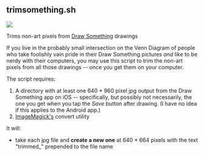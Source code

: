 ## trimsomething.sh

<img src="https://raw.github.com/kbro237/trimsomething/master/example.png" />

Trims non-art pixels from [Draw Something](http://omgpop.com/drawsomething) drawings

If you live in the probably small intersection on the Venn Diagram of people who take foolishly vain pride in their Draw Something pictures *and* like to be nerdy with their computers, you may use this script to trim the non-art pixels from all those drawings -- once you get them on your computer. 

The script requires:

1. A directory with at least one 640 * 960 pixel jpg output from the Draw Something app on iOS -- specifically, but possibly not necessarily, the one you get when you tap the *Save* button after drawing. (I have no idea if this applies to the Android app.)
2. [ImageMagick's](http://www.imagemagick.org) convert utility

It will:

- take each jpg file and **create a new one** at 640 * 664 pixels with the text "trimmed_" prepended to the file name
